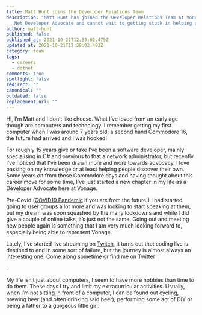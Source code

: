 ```yaml
---
title: Matt Hunt joins the Developer Relations Team
description: "Matt Hunt has joined the Developer Relations Team at Vonage as Sr
  .Net Developer Advocate and cannot wait to getting stuck in helping people "
author: matt-hunt
published: false
published_at: 2021-10-21T12:39:02.475Z
updated_at: 2021-10-21T12:39:02.493Z
category: team
tags:
  - careers
  - dotnet
comments: true
spotlight: false
redirect: ""
canonical: ""
outdated: false
replacement_url: ""
---
```



Hi, I’m Matt and I don’t like cheese. What I’ve loved from an early age though are computers and technology. I remember getting my first computer when I was around 7 years old; a second hand Commodore 16, the future had arrived and I was hooked!

For roughly 15 years give or take I’ve been a software developer, mainly specialising in C# and previous to that a network administrator, but recently I’ve noticed that I’ve been drawn more and more towards advocacy. I love passing on my knowledge or at least helping people discover their own. Some years on from those Commodore days and having thought about this career move for some time, I’ve just started a new chapter in my life as a Developer Advocate here at Vonage.

Pre-Covid ([COVID19 Pandemic](https://en.wikipedia.org/wiki/COVID-19_pandemic) if you are from the future!) I had started going to user groups a lot more and was looking to start speaking at them, but my dream was soon squashed by the many lockdowns and while I did give a couple of online talks, it’s just not the same. Going out and meeting new people again is something that I am very much looking forward to, especially being able to represent Vonage.

Lately, I’ve started live streaming on [Twitch](https://twitch.com/doesdotnet), it turns out that coding live is destined to end in some sort of failure, but the journey is almost always an interesting one. Come along sometime or find me on [Twitter](https://twitter.com/doesdotnet)

.

My life isn’t just about computers, I seem to have more hobbies than time to do them. These days I try and limit my extracurricular activities. Usually, when I’m not sitting in front of a computer, I can be found out cycling, brewing beer (and often drinking said beer), performing some act of DIY or being a father to a gorgeous little girl.